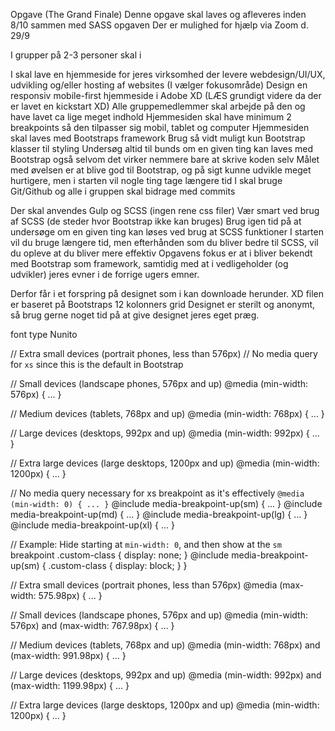 Opgave (The Grand Finale)
Denne opgave skal laves og afleveres inden 8/10 sammen med SASS opgaven
Der er mulighed for hjælp via Zoom d. 29/9 

I grupper på 2-3 personer skal i 

I skal lave en hjemmeside for jeres virksomhed der levere webdesign/UI/UX, udvikling og/eller hosting af websites (I vælger fokusområde)
Design en responsiv mobile-first hjemmeside i Adobe XD (LÆS grundigt videre da der er lavet en kickstart XD)
Alle gruppemedlemmer skal arbejde på den og have lavet ca lige meget indhold
Hjemmesiden skal have minimum 2 breakpoints så den tilpasser sig mobil, tablet og computer
Hjemmesiden skal laves med Bootstraps framework
Brug så vidt muligt kun Bootstrap klasser til styling
Undersøg altid til bunds om en given ting kan laves med Bootstrap også selvom det virker nemmere bare at skrive koden selv
Målet med øvelsen er at blive god til Bootstrap, og på sigt kunne udvikle meget hurtigere, men i starten vil nogle ting tage længere tid
I skal bruge Git/Github og alle i gruppen skal bidrage med commits

Der skal anvendes Gulp og SCSS (ingen rene css filer)
Vær smart ved brug af SCSS (de steder hvor Bootstrap ikke kan bruges)
Brug igen tid på at undersøge om en given ting kan løses ved brug at SCSS funktioner
I starten vil du bruge længere tid, men efterhånden som du bliver bedre til SCSS, vil du opleve at du bliver mere effektiv
Opgavens fokus er at i bliver bekendt med Bootstrap som framework, samtidig med at i vedligeholder (og udvikler) jeres evner i de forrige ugers emner.

Derfor får i et forspring på designet som i kan downloade herunder.
XD filen er baseret på Bootstraps 12 kolonners grid
Designet er sterilt og anonymt, så brug gerne noget tid på at give designet jeres eget præg.


font type Nunito


// Extra small devices (portrait phones, less than 576px)
// No media query for `xs` since this is the default in Bootstrap

// Small devices (landscape phones, 576px and up)
@media (min-width: 576px) { ... }

// Medium devices (tablets, 768px and up)
@media (min-width: 768px) { ... }

// Large devices (desktops, 992px and up)
@media (min-width: 992px) { ... }

// Extra large devices (large desktops, 1200px and up)
@media (min-width: 1200px) { ... }



// No media query necessary for xs breakpoint as it's effectively `@media (min-width: 0) { ... }`
@include media-breakpoint-up(sm) { ... }
@include media-breakpoint-up(md) { ... }
@include media-breakpoint-up(lg) { ... }
@include media-breakpoint-up(xl) { ... }

// Example: Hide starting at `min-width: 0`, and then show at the `sm` breakpoint
.custom-class {
  display: none;
}
@include media-breakpoint-up(sm) {
  .custom-class {
    display: block;
  }
}




// Extra small devices (portrait phones, less than 576px)
@media (max-width: 575.98px) { ... }

// Small devices (landscape phones, 576px and up)
@media (min-width: 576px) and (max-width: 767.98px) { ... }

// Medium devices (tablets, 768px and up)
@media (min-width: 768px) and (max-width: 991.98px) { ... }

// Large devices (desktops, 992px and up)
@media (min-width: 992px) and (max-width: 1199.98px) { ... }

// Extra large devices (large desktops, 1200px and up)
@media (min-width: 1200px) { ... }




